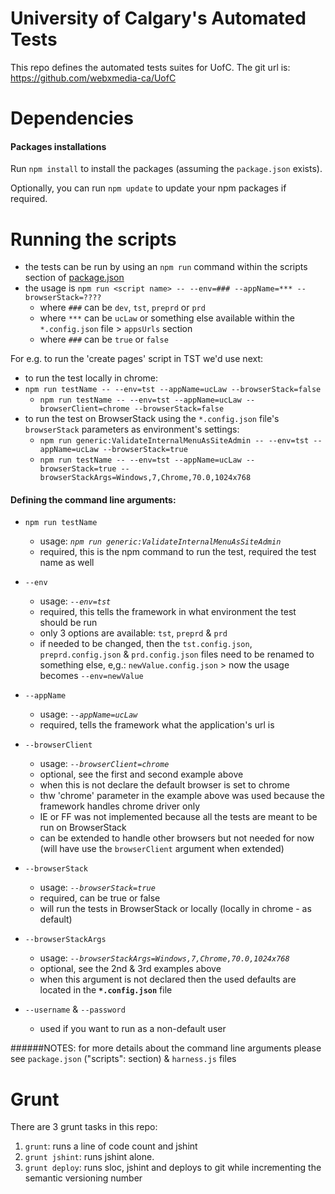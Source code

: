 # University of Calgary's Automated Tests
This repo defines the automated tests suites for UofC. The git url is:
https://github.com/webxmedia-ca/UofC


# Dependencies
#### Packages installations
Run `npm install` to install the packages (assuming the `package.json` exists).

Optionally, you can run `npm update` to update your npm packages if required.

# Running the scripts
- the tests can be run by using an `npm run` command within the scripts section of [package.json](./package.json)
- the usage is `npm run <script name> -- --env=### --appName=*** --browserStack=????`
  - where `###` can be `dev`, `tst`, `preprd` or `prd`
  - where `***` can be `ucLaw` or something else available within the `*.config.json` file > `appsUrls` section
  - where `###` can be `true` or `false`

For e.g. to run the 'create pages' script in TST we'd use next:
- to run the test locally in chrome:
- `npm run testName -- --env=tst --appName=ucLaw --browserStack=false`
  - `npm run testName -- --env=tst --appName=ucLaw --browserClient=chrome --browserStack=false`
- to run the test on BrowserStack using the `*.config.json` file's `browserStack` parameters as environment's settings:
  - `npm run generic:ValidateInternalMenuAsSiteAdmin -- --env=tst --appName=ucLaw --browserStack=true`
  - `npm run testName -- --env=tst --appName=ucLaw --browserStack=true --browserStackArgs=Windows,7,Chrome,70.0,1024x768`

#### Defining the command line arguments:
- `npm run testName`
  - usage: _`npm run generic:ValidateInternalMenuAsSiteAdmin`_
  - required, this is the npm command to run the test, required the test name as well 

- `--env`
  - usage: _`--env=tst`_
  - required, this tells the framework in what environment the test should be run
  - only 3 options are available: `tst`, `preprd` & `prd`
  - if needed to be changed, then the `tst.config.json`, `preprd.config.json` & `prd.config.json` files need to be renamed
  to something else, e,g.: `newValue.config.json` > now the usage becomes `--env=newValue` 

- `--appName`
  - usage: _`--appName=ucLaw`_
  - required, tells the framework what the application's url is

- `--browserClient`
  - usage: _`--browserClient=chrome`_
  - optional, see the first and second example above
  - when this is not declare the default browser is set to chrome
  - thw 'chrome' parameter in the example above was used because the framework handles chrome driver only
  - IE or FF was not implemented because all the tests are meant to be run on BrowserStack
  - can be extended to handle other browsers but not needed for now (will have use the `browserClient` argument when extended)
  
- `--browserStack`
  - usage: _`--browserStack=true`_
  - required, can be true or false
  - will run the tests in BrowserStack or locally (locally in chrome - as default)

- `--browserStackArgs`
  - usage: _`--browserStackArgs=Windows,7,Chrome,70.0,1024x768`_
  - optional, see the 2nd & 3rd examples above
  - when this argument is not declared then the used defaults are located in the **`*.config.json`** file
  
- `--username` & `--password`
  - used if you want to run as a non-default user

######NOTES: for more details about the command line arguments please see `package.json` ("scripts": section) & `harness.js` files

# Grunt
There are 3 grunt tasks in this repo:
1. `grunt`: runs a line of code count and jshint
2. `grunt jshint`: runs jshint alone.
3. `grunt deploy`: runs sloc, jshint and deploys to git while incrementing the semantic versioning number